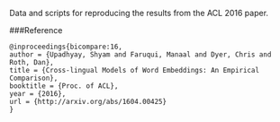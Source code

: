 Data and scripts for reproducing the results from the ACL 2016 paper.

###Reference

```
@inproceedings{bicompare:16,
author = {Upadhyay, Shyam and Faruqui, Manaal and Dyer, Chris and Roth, Dan},
title = {Cross-lingual Models of Word Embeddings: An Empirical Comparison},
booktitle = {Proc. of ACL},
year = {2016},
url = {http://arxiv.org/abs/1604.00425}
}
```